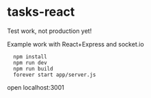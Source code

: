 # tasks-react

Test work, not production yet!

Example work with React+Express and socket.io


```
  npm install
  npm run dev
  npm run build
  forever start app/server.js
```

open localhost:3001 
